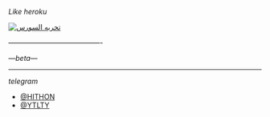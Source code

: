 *Like heroku*

[![تحربه السورس](https://www.herokucdn.com/deploy/button.svg)](https://dashboard.heroku.com/new?template=https:KAZIM8/https://github.com/KAZIM8/hi-thon)

—————————————-

—*beta*— 

______________
*telegram*

   - [@HITHON](https://t.me/HITHON)
   - [@YTLTY](https://t.me/YTLTY)

